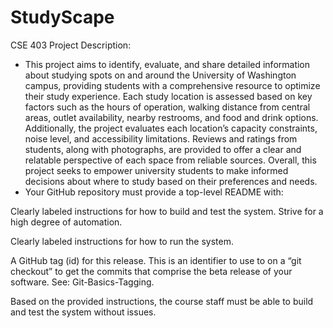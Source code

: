 # StudyScape
CSE 403 Project Description: 
- This project aims to identify, evaluate, and share detailed information about
studying spots on and around the University of Washington campus, providing students
with a comprehensive resource to optimize their study experience. Each study location is
assessed based on key factors such as the hours of operation, walking distance from
central areas, outlet availability, nearby restrooms, and food and drink options.
Additionally, the project evaluates each location’s capacity constraints, noise level, and
accessibility limitations. Reviews and ratings from students, along with photographs, are
provided to offer a clear and relatable perspective of each space from reliable sources.
Overall, this project seeks to empower university students to make informed decisions
about where to study based on their preferences and needs.
- Your GitHub repository must provide a top-level README with:

Clearly labeled instructions for how to build and test the system. Strive for a high degree of automation.

Clearly labeled instructions for how to run the system.

A GitHub tag (id) for this release. This is an identifier to use to on a “git checkout” to get the commits that comprise the beta release of your software. See: Git-Basics-Tagging.

Based on the provided instructions, the course staff must be able to build and test the system without issues.

